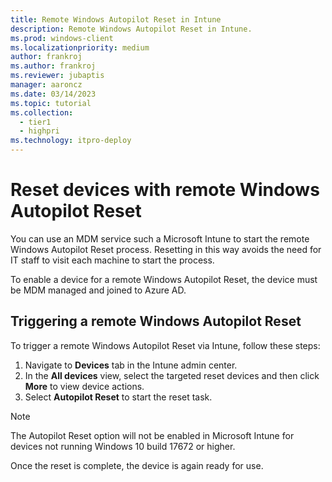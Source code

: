 ```yaml
---
title: Remote Windows Autopilot Reset in Intune
description: Remote Windows Autopilot Reset in Intune.
ms.prod: windows-client
ms.localizationpriority: medium
author: frankroj
ms.author: frankroj
ms.reviewer: jubaptis
manager: aaroncz
ms.date: 03/14/2023
ms.topic: tutorial
ms.collection: 
  - tier1
  - highpri
ms.technology: itpro-deploy
---
```


# Reset devices with remote Windows Autopilot Reset

You can use an MDM service such a Microsoft Intune to start the remote Windows Autopilot Reset process. Resetting in this way avoids the need for IT staff to visit each machine to start the process.

To enable a device for a remote Windows Autopilot Reset, the device must be MDM managed and joined to Azure AD.

## Triggering a remote Windows Autopilot Reset

To trigger a remote Windows Autopilot Reset via Intune, follow these steps:

1. Navigate to **Devices** tab in the Intune admin center.
2. In the **All devices** view, select the targeted reset devices and then click **More** to view device actions.
3. Select **Autopilot Reset** to start the reset task.

> [!NOTE]
> The Autopilot Reset option will not be enabled in Microsoft Intune for devices not running Windows 10 build 17672 or higher.

Once the reset is complete, the device is again ready for use.